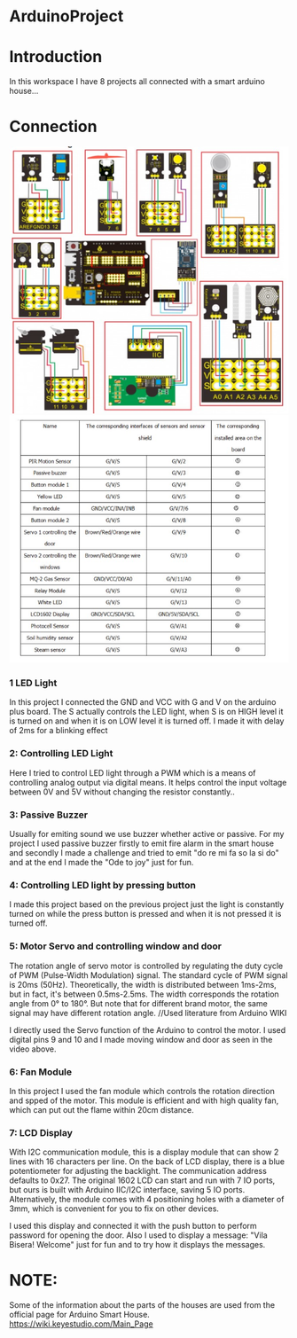 # ArduinoProject

# Introduction

In this workspace I have 8 projects all connected with a smart arduino house...

# Connection 

<img src="/ConnectionDiagram.jpg" alt="Connection" />
<img src="/ConnectionList.jpg" alt="Connection" />

### 1 LED Light

In this project I connected the GND and VCC with G and V on the arduino plus board. The S actually controls the LED light, when S is on HIGH  level it is turned on and when it is on LOW level it is turned off. I made it with delay of 2ms for a blinking effect

### 2: Controlling LED Light

Here I tried to control LED light through a PWM  which is a means of controlling analog output via digital means. It helps control the input voltage between 0V and 5V without changing the resistor constantly..

### 3: Passive Buzzer

Usually for emiting sound we use buzzer whether active or passive. For my project I used passive buzzer firstly to emit fire alarm in the smart house and secondly I made a challenge and tried to emit "do re mi fa so la si do" and at the end I made the "Ode to joy" just for fun. 

### 4: Controlling LED light by pressing button

I made this project based on the previous project just the light is constantly turned on while the press button is pressed and when it is not pressed it is turned off.

### 5:  Motor Servo and controlling window and door

The rotation angle of servo motor is controlled by regulating the duty cycle of PWM (Pulse-Width Modulation) signal. The standard cycle of PWM signal is 20ms (50Hz). Theoretically, the width is distributed between 1ms-2ms, but in fact, it's between 0.5ms-2.5ms. The width corresponds the rotation angle from 0° to 180°. But note that for different brand motor, the same signal may have different rotation angle. //Used literature from Arduino WIKI 

I directly used the Servo function of the Arduino to control the motor. I used digital pins 9 and 10 and I made moving window and door as seen in the video above.

### 6: Fan Module


In this project I used the fan module which controls the rotation direction and spped of the motor. This module is efficient and with high quality fan, which can put out the flame within 20cm distance.


### 7: LCD Display

With I2C communication module, this is a display module that can show 2 lines with 16 characters per line. On the back of LCD display, there is a blue potentiometer for adjusting the backlight. The communication address defaults to 0x27. The original 1602 LCD can start and run with 7 IO ports, but ours is built with Arduino IIC/I2C interface, saving 5 IO ports. Alternatively, the module comes with 4 positioning holes with a diameter of 3mm, which is convenient for you to fix on other devices.

I used this display and connected it with the push button to perform password for opening the door. Also I used to display a message: "Vila Bisera! Welcome" just for fun and to try how it displays the messages.


# NOTE: 

Some of the information about the parts of the houses are used from the official page for Arduino Smart House.
https://wiki.keyestudio.com/Main_Page
